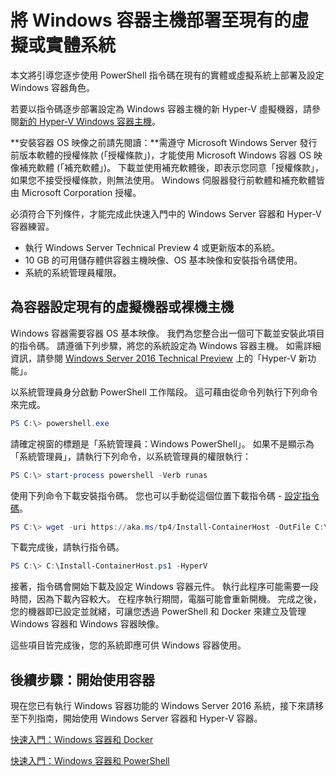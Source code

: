 # 將 Windows 容器主機部署至現有的虛擬或實體系統

本文將引導您逐步使用 PowerShell 指令碼在現有的實體或虛擬系統上部署及設定 Windows 容器角色。

若要以指令碼逐步部署設定為 Windows 容器主機的新 Hyper-V 虛擬機器，請參閱[新的 Hyper-V Windows 容器主機](./container_setup.md)。

**安裝容器 OS 映像之前請先閱讀：**需遵守 Microsoft Windows Server 發行前版本軟體的授權條款 (「授權條款」)，才能使用 Microsoft Windows 容器 OS 映像補充軟體 (「補充軟體」)。 下載並使用補充軟體後，即表示您同意「授權條款」，如果您不接受授權條款，則無法使用。 Windows 伺服器發行前軟體和補充軟體皆由 Microsoft Corporation 授權。

必須符合下列條件，才能完成此快速入門中的 Windows Server 容器和 Hyper-V 容器練習。

* 執行 Windows Server Technical Preview 4 或更新版本的系統。
* 10 GB 的可用儲存體供容器主機映像、OS 基本映像和安裝指令碼使用。
* 系統的系統管理員權限。

## 為容器設定現有的虛擬機器或裸機主機

Windows 容器需要容器 OS 基本映像。 我們為您整合出一個可下載並安裝此項目的指令碼。 請遵循下列步驟，將您的系統設定為 Windows 容器主機。 如需詳細資訊，請參閱 [Windows Server 2016 Technical Preview](https://tnstage.redmond.corp.microsoft.com/en-US/library/dn765471.aspx#BKMK_nested) 上的「Hyper-V 新功能」。

以系統管理員身分啟動 PowerShell 工作階段。 這可藉由從命令列執行下列命令來完成。

``` powershell
PS C:\> powershell.exe
```

請確定視窗的標題是「系統管理員：Windows PowerShell」。 如果不是顯示為「系統管理員」，請執行下列命令，以系統管理員的權限執行：

``` powershell
PS C:\> start-process powershell -Verb runas
```

使用下列命令下載安裝指令碼。 您也可以手動從這個位置下載指令碼 - [設定指令碼](https://aka.ms/tp4/Install-ContainerHost)。

``` PowerShell
PS C:\> wget -uri https://aka.ms/tp4/Install-ContainerHost -OutFile C:\Install-ContainerHost.ps1
```

下載完成後，請執行指令碼。
``` PowerShell
PS C:\> C:\Install-ContainerHost.ps1 -HyperV
```

接著，指令碼會開始下載及設定 Windows 容器元件。 執行此程序可能需要一段時間，因為下載內容較大。 在程序執行期間，電腦可能會重新開機。 完成之後，您的機器即已設定並就緒，可讓您透過 PowerShell 和 Docker 來建立及管理 Windows 容器和 Windows 容器映像。

這些項目皆完成後，您的系統即應可供 Windows 容器使用。

## 後續步驟：開始使用容器

現在您已有執行 Windows 容器功能的 Windows Server 2016 系統，接下來請移至下列指南，開始使用 Windows Server 容器和 Hyper-V 容器。

[快速入門：Windows 容器和 Docker](./manage_docker.md)

[快速入門：Windows 容器和 PowerShell](./manage_powershell.md)




<!--HONumber=Jan16_HO1-->
